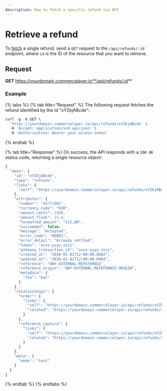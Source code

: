 ```yaml
---
description: How to fetch a specific refund via API
---
```


# Retrieve a refund

To [fetch](https://docs.commercelayer.io/developers/fetching-resources) a single refund, send a `GET` request to the `/api/refunds/:id` endpoint, where `id` is the ID of the resource that you want to retrieve.

## Request

**GET** https://yourdomain.commercelayer.io**/api/refunds/:id**

### **Example**

{% tabs %}
{% tab title="Request" %}
The following request fetches the refund identified by the id "xYZkjABcde":

```javascript
curl -g -X GET \
  'https://yourdomain.commercelayer.io/api/refunds/xYZkjABcde' \
  -H 'Accept: application/vnd.api+json' \
  -H 'Authorization: Bearer your-access-token'
```
{% endtab %}

{% tab title="Response" %}
On success, the API responds with a `200 OK` status code, returning a single resource object:

```javascript
{
  "data": {
    "id": "xYZkjABcde",
    "type": "refunds",
    "links": {
      "self": "https://yourdomain.commercelayer.io/api/refunds/xYZkjABcde"
    },
    "attributes": {
      "number": "42/T/001",
      "currency_code": "EUR",
      "amount_cents": 1500,
      "amount_float": 15.0,
      "formatted_amount": "€15,00",
      "succeeded": false,
      "message": "Accepted",
      "error_code": "00001",
      "error_detail": "Already settled",
      "token": "xxxx-yyyy-zzzz",
      "gateway_transaction_id": "xxxx-yyyy-zzzz",
      "created_at": "2018-01-01T12:00:00.000Z",
      "updated_at": "2018-01-01T12:00:00.000Z",
      "reference": "ANY-EXTERNAL-REFEFERNCE",
      "reference_origin": "ANY-EXTERNAL-REFEFERNCE-ORIGIN",
      "metadata": {
        "foo": "bar"
      }
    },
    "relationships": {
      "order": {
        "links": {
          "self": "https://yourdomain.commercelayer.io/api/refunds/xYZkjABcde/relationships/order",
          "related": "https://yourdomain.commercelayer.io/api/refunds/xYZkjABcde/order"
        }
      },
      "reference_capture": {
        "links": {
          "self": "https://yourdomain.commercelayer.io/api/refunds/xYZkjABcde/relationships/reference_capture",
          "related": "https://yourdomain.commercelayer.io/api/refunds/xYZkjABcde/reference_capture"
        }
      }
    },
    "meta": {
      "mode": "test"
    }
  }
}
```
{% endtab %}
{% endtabs %}

